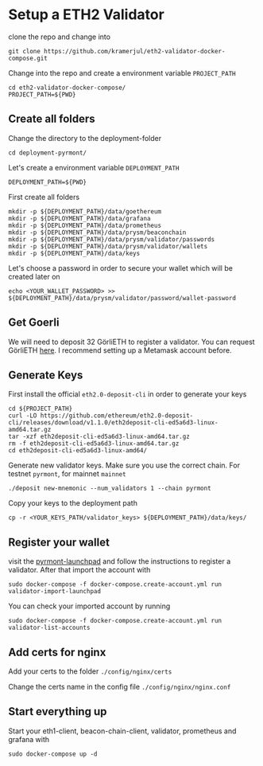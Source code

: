 # Setup a ETH2 Validator

clone the repo and change into

```
git clone https://github.com/kramerjul/eth2-validator-docker-compose.git
```

Change into the repo and create a environment variable `PROJECT_PATH`

```
cd eth2-validator-docker-compose/
PROJECT_PATH=${PWD}
```

## Create all folders

Change the directory to the deployment-folder

```
cd deployment-pyrmont/
```

Let's create a environment variable `DEPLOYMENT_PATH`

```
DEPLOYMENT_PATH=${PWD}
```

First create all folders

```shell
mkdir -p ${DEPLOYMENT_PATH}/data/goethereum
mkdir -p ${DEPLOYMENT_PATH}/data/grafana
mkdir -p ${DEPLOYMENT_PATH}/data/prometheus
mkdir -p ${DEPLOYMENT_PATH}/data/prysm/beaconchain
mkdir -p ${DEPLOYMENT_PATH}/data/prysm/validator/passwords
mkdir -p ${DEPLOYMENT_PATH}/data/prysm/validator/wallets
mkdir -p ${DEPLOYMENT_PATH}/data/keys
```

Let's choose a password in order to secure your wallet which will be created later on

```
echo <YOUR_WALLET_PASSWORD> >> ${DEPLOYMENT_PATH}/data/prysm/validator/password/wallet-password
```

## Get Goerli

We will need to deposit 32 GörliETH to register a validator. You can request GörliETH [here](https://faucet.goerli.mudit.blog/). I recommend setting up a Metamask account before.

## Generate Keys

First install the official `eth2.0-deposit-cli` in order to generate your keys
```
cd ${PROJECT_PATH}
curl -LO https://github.com/ethereum/eth2.0-deposit-cli/releases/download/v1.1.0/eth2deposit-cli-ed5a6d3-linux-amd64.tar.gz
tar -xzf eth2deposit-cli-ed5a6d3-linux-amd64.tar.gz 
rm -f eth2deposit-cli-ed5a6d3-linux-amd64.tar.gz 
cd eth2deposit-cli-ed5a6d3-linux-amd64/
```

Generate new validator keys. Make sure you use the correct chain. For testnet `pyrmont`, for mainnet `mainnet`
```
./deposit new-mnemonic --num_validators 1 --chain pyrmont
```

Copy your keys to the deployment path
```
cp -r <YOUR_KEYS_PATH/validator_keys> ${DEPLOYMENT_PATH}/data/keys/
```

## Register your wallet

visit the [pyrmont-launchpad](https://pyrmont.launchpad.ethereum.org/) and follow the instructions to register a validator. After that import the account with

```
sudo docker-compose -f docker-compose.create-account.yml run validator-import-launchpad
```

You can check your imported account by running

```
sudo docker-compose -f docker-compose.create-account.yml run validator-list-accounts
```

## Add certs for nginx

Add your certs to the folder `./config/nginx/certs`

Change the certs name in the config file `./config/nginx/nginx.conf`

## Start everything up

Start your eth1-client, beacon-chain-client, validator, prometheus and grafana with

```
sudo docker-compose up -d
```
